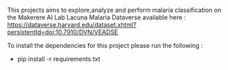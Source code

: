 This projects aims to explore,analyze and perform malaria classification on the Makerere AI Lab Lacuna Malaria Dataverse available here : https://dataverse.harvard.edu/dataset.xhtml?persistentId=doi:10.7910/DVN/VEADSE

To install the dependencies for this project please run the following : 

- pip install -r requirements.txt
